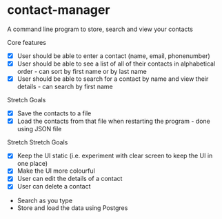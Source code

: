 # contact-manager
A command line program to store, search and view your contacts  

Core features  

- [x] User should be able to enter a contact (name, email, phonenumber)  
- [x] User should be able to see a list of all of their contacts in alphabetical order - can sort by first name or by last name   
- [x] User should be able to search for a contact by name and view their details - can search by first name    

Stretch Goals

- [x] Save the contacts to a file  
- [x] Load the contacts from that file when restarting the program - done using JSON file    

Stretch Stretch Goals

- [x] Keep the UI static (i.e. experiment with clear screen to keep the UI in one place)  
- [x] Make the UI more colourful  
- [x] User can edit the details of a contact  
- [x] User can delete a contact  
- Search as you type  
- Store and load the data using Postgres  
